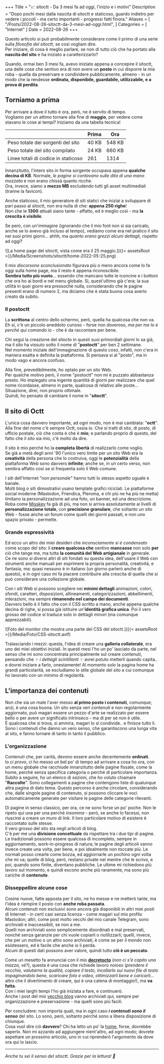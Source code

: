 +++
Title = "📈 sitoctt - Da 3 mesi fa ad oggi, l'inizio e i motivi"
Description = "Dopo pochi mesi dalla nascita di sitoctt e staticoso, guardo indietro per vedere i piccoli - ma certo importanti - progressi fatti finora."
Aliases = [
  "/Posts/2022-08-26-sitoctt-da-3-mesi-ad-oggi.html",
]
Categories = [ "Internet" ]
Date = 2022-08-26
+++

Questo articolo si può probabilmente considerare come il primo di una serie sulla _filosofia del sitoctt_, se così vogliam dire.  
Per iniziare, di cosa è meglio parlare, se non di tutto ciò che ha portato alla **nascita del sito** e ha iniziato a caratterizzarlo?

Quando, ormai ben 3 mesi fa, avevo iniziato appena a concepire il sitoctt, una delle cose che sentivo era di non avere un **posto** in cui disporre la mia roba - quella da preservare e condividere pubblicamente, almeno - in un modo che la rendesse **ordinata, disponibile, guardabile, utilizzabile, e a prova di perdita**.

## Torniamo a prima

Per arrivare a dove il tutto è ora, però, ne è servito di tempo.  
Vogliamo per un attimo tornare alla fine di **maggio**, per vedere come stavano le cose ai tempi? Iniziamo da una tabella tecnica!

|   | Prima | Ora |
|---|---|---|
| Peso totale dei sorgenti del sito | 40 KB | 548 KB |
| Peso totale del sito compilato | 24 KB | 660 KB |
| Linee totali di codice in staticoso | 261 | 1314 |

Innanzitutto, l'intero sito in forma sorgente occupava appena **qualche decina di KB**. Normale, _le pagine si contavano sulle dita di una mano mozzata_ e non erano chissà quanto ricche.  
Ora, invece, siamo a **mezzo MB** escludendo tutti gli asset multimediali (tranne la favicon).

Anche staticoso, il mio generatore di siti statici che iniziai a sviluppare di pari passo al sitoctt, non era nulla di che: **appena 250 righe**!  
Non che le **1300** attuali siano tante - affatto, ed è meglio così - ma **la crescita è visibile**.

Se però, con un'immagine (ignorando che il mio font non si sia caricato, anche se lo avevo già incluso al tempo), vediamo come era nel pratico il sito nei suoi primi giorni... ahhh, ma _quanto erano grezzi alcuni dettagli_, rispetto ad oggi?

![La home page del sitoctt, vista come era il 25 maggio.]({{< assetsRoot >}}/Media/Screenshots/sitoctt/home-2022-05-25.png)

Il mio _discorsone sconclusionato_ figurava più o meno ancora come lo fa oggi sulla home page, ma il resto è appena riconoscibile.  
**Sembra tutto più vuoto**... essendo che mancano tutte le iconcine e i bottoni che ora ho ai bordi e nel menu globale. Si, quest'ultimo già c'era; la sua utilità in quei giorni era pressoché nulla, considerando che le pagine presenti erano di numero 2, ma diciamo che è stata buona cosa averlo creato da subito.

### Il postoctt

La **scrittona** al centro dello schermo, però, quella ha qualcosa che non va.  
Eh si, c'è un piccolo aneddoto curioso - forse non doveroso, _ma per me lo è perché qui comando io_ - che è da raccontare per bene.

Chi seguì la creazione del sitocto in questi suoi primordiali giorni lo sa già, ma il sito ha vissuto sotto il nome di "**postoctt**" per ben 2 settimane.  
Nel momento iniziale dell'immaginazione di questo coso, infatti, non c'era in maniera esatta e definita la piattaforma. Si pensava si al "posto", ma in modo vago e ancora confuso.

Alla fine, prevedibilmente, ho optato per un sito Web.  
Per qualche motivo però, il nome "postoctt" non mi è puzzato abbastanza presto. Ho impiegato una ingente quantità di giorni per realizzare che quel nome ricordasse, almeno in parte, qualcosa di relativo alle poste... Situazione, direi, non proprio ottimale.  
Quindi, ho pensato di cambiare il nome in "**sitoctt**".

## Il sito di Octt

L'unica cosa davvero importante, ad ogni modo, non è mai cambiata: "**octt**".  
Alla fine del nome c'è sempre Octt, ossia io. Che si tratti di sito, di posto, di ufficio postale, ciò che conta è che è **mio**; e parlando proprio di questo, del fatto che il sito sia mio, c'è molto da dire.

Il sito è mio perché ho la **completa libertà** di realizzarlo come voglio.  
Se già a metà degli anni '90 l'unico vero limite per un sito Web era la **creatività** della persona che lo costruiva, oggi le **potenzialità** della piattaforma Web sono davvero **infinite**; anche se, in un certo verso, non sembra affatto così se si frequenta solo il Web comune.

I siti dell'Internet "_non personale_" hanno tutti lo stesso aspetto uguale e banale.  
Molti blog o siti dimostrativi usano template grafici riciclati. Le piattaforme social moderne (Mastodon, Friendica, Pleroma, e chi più ne ha più ne metta) limitano la personalizzazione ad una foto, un banner, ed una descrizione. Roba come [Misskey](https://misskey-hub.net/en) fa già di più, ma non si arriva assolutamente ai livelli di **personalizzazione totale**, con **precisione granulare**, che soltanto un sito Web - fosse anche un forum come quelli dei giorni passati, e non uno spazio privato - permette.

### Grande espressività

Ed ecco un altro dei miei desideri che _inconsciamente si è condensato_ come scopo del sito: il **creare qualcosa che** sentivo **mancasse** non solo **per** ciò che tange me, ma tutta **la comunità del Web artigianale** in generale.  
Ce ne sono si diversi altri di siti fondati su questa idea, dell'usare il Web con strumenti anche manuali per esprimere la propria personalità, creatività, e fantasia, ma: quasi nessuno è in italiano (un giorno parlerò anche di questo), e in ogni caso mi fa piacere contribuire alla crescita di quella che si può considerare una collezione globale.

Con i siti Web si possono scegliere nei **minimi dettagli** animazioni, colori, sfondi, caratteri, disposizioni, allineamenti, categorizzazioni, abbellimenti, interazioni, ma sempre **rimanendo nel campo dei documenti**.  
Davvero bello è il fatto che con il CSS scritto a mano, anche appena qualche decina di righe, si possa già istituire un'**identità grafica unica**. Poi il vero grosso del codice si traduce solo in dettagli minori (ma comunque apprezzabili).

![Foto del monitor che mostra una parte del CSS del sitoctt.]({{< assetsRoot >}}/Media/Foto/CSS-sitoctt.avif)

Tralasciando i mezzi: questa, l'idea di creare una **galleria collaterale**, era uno dei miei obiettivi iniziali. In questi mesi l'ho un po' lasciato da parte, nel senso che mi sono concentrata principalmente sul creare contenuti, pensando che _✨ i dettagli scintillanti ✨_ avrei potuto metterli quando capita.. e dovrei iniziare a farlo, onestamente! Al momento solo la pagina home ha grandi particolarità, se escludiamo lo stile globale del sito a cui comunque ho lavorato con un minimo di regolarità.  

## L'importanza dei contenuti

Non che sia un male l'aver messo **al primo posto i contenuti**, comunque; anzi, è una cosa buona. Un sito senza veri contenuti e non regolarmente aggiornato, può magari essere un pezzo d'arte se realizzato per essere bello o per avere un significato intrinseco - ma di per sé non è utile.  
È qualcosa che si trova, si ammira, magari lo si condivide.. e finisce tutto lì. Sono i contenuti che danno un vero senso, che garantiscono una lunga vita al sito, e fanno tornare di tanto in tanto il pubblico.

### L'organizzazione

Contenuti che, per carità, devono essere anche decentemente **ordinati**.  
Io _ci provo_, ci ho messo un bel po' di tempo ad arrivare a cosa ho ora, con un menu globale che racchiude innanzitutto delle pagine fissate, come la home, perché senza specifica categoria o perché di particolare importanza.  
Subito a seguire, ho un elenco di sezioni, che ho voluto chiamare "**Raccolte**". Sono collegamenti a pagine che contengono liste di qualunque altra pagina di dato tema. Questo percorso è anche circolare, considerando che, dalle singole pagine di contenuto, si possono cliccare le voci automaticamente generate per visitare le pagine delle categorie rilevanti.

Di pagine in senso classico, per ora, ce ne sono forse un po' poche. Non le ripeto qui una per una perché _insomma_ - però, se anche lo facessi, non riuscirei a creare un muro di link. Il loro particolare motivo di esistere è raccontato sulle stesse.  
Il vero grosso del sito sta negli articoli di blog.  
C'è per me una **divisione concettuale** da rispettare tra i due tipi di pagine. Le tradizionali possono essere qualcosa di incompleto, sempre in aggiornamento, work-in-progress di natura; le pagine degli articoli vanno invece create una volta, per bene, e poi idealmente non toccate più. Le normali posso crearle come bozza, ed aggiornarle un pochino ogni volta che mi va; quelle di blog, però, restano private nel mentre che le scrivo, e poi, quando sono finite, diventano pubbliche. Le ultime mi richiedono più lavoro sul momento, e quindi escono anche più raramente, ma sono più cariche di **contenuto**.

### Disseppellire alcune cose

Cosine nuove, fatte apposta per il sito, ne ho messe e ne metterò tante, ma l'idea è riempire il posto con **anche roba passata**.  
Alcuni contenuti non esclusivi sono ancora già disponibili in altri miei posti di Internet - in certi casi senza licenza - come magari sul mio profilo Mastodon; altri, come post molto vecchi del mio canale Telegram, sono archiviati e inaccessibili, se non a me.  
Quelli non archiviati sono semplicemente disordinati e mal preservati, nonché senza garanzie per chi vuole copiarli o riutilizzarli; quelli, invece, che per un motivo o un altro sono archiviati, è come se per il mondo non esistessero, ed è facile che anche io li perda.  
Alcuni di questi dati possono aver valore, quindi tutto **ciò è un peccato**.

Come un mesetto fa annunciai con il mio [**decretocto**](../PicoBlog.html#-2022-07-21-Decreto-fu-fatto-2) <!-- ({{< assetsRoot >}}/Files/Decreto-20-luglio-2022.pdf) --> (_non ci s'è capito una mazza, vè?_), questa è una cosa che richiede lavoro noioso (_prendere il vecchio, valutarne la qualità, copiare il testo, incollarlo sui nuovi file di testo impaginandolo bene, scaricare foto e video, ottimizzarli bene e caricarli..._ altro che il divertimento di creare, qui è una catena di montaggio!), ma **va fatta**.  
Con i miei larghi tempi l'ho già iniziata a fare, e continuerò.  
Anche i post del mio [vecchio blog](https://noblogo.org/loli-documentatrice) vanno archiviati qui, sempre per organizzazione e preservazione - ma quelli sono più facili.

Per concludere: non importa quali, ma in ogni caso ***i contenuti sono il senso*** del sito. Lo sono, però, soltanto perché sono a libera disposizione di chiunque.  
Cosa vuol dire ciò **davvero**? Chi ha letto un po’ la [home](../index.html), forse, dovrebbe saperlo. Non mi azzardo ad aggiungere nient'altro, ad ogni modo; dovrete aspettare un prossimo articolo, uno in cui riprenderò l'argomento da dove ora qui lo lascio.

---

_Anche tu sei il senso del sitoctt. Grazie per la lettura! 💖_
